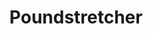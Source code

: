 ---
title: "Poundstretcher"
url: /birmingham/poundstretcher-alcester-road-south/
shop: Kramladen
---